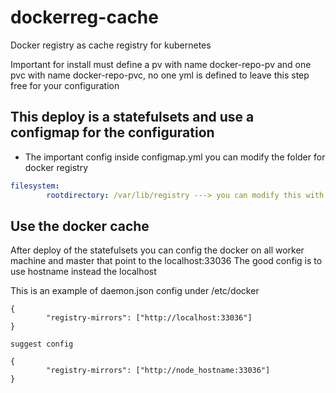 # dockerreg-cache
Docker registry as cache registry for kubernetes

Important for install must define a pv with name docker-repo-pv and one pvc with name docker-repo-pvc, no one yml is defined to leave this step free for your configuration

## This deploy is a statefulsets and use a configmap for the configuration 

* The important config
inside configmap.yml you can modify the folder for docker registry 

```yaml
filesystem:
        rootdirectory: /var/lib/registry ---> you can modify this with your best config, this is the folder location inside the container
```


## Use the docker cache 
After deploy of the statefulsets you can config the docker on all worker machine and master that point to the localhost:33036 
The good config is to use hostname instead the localhost

This is an example of daemon.json config under /etc/docker

```
{
        "registry-mirrors": ["http://localhost:33036"]
}

suggest config

{
        "registry-mirrors": ["http://node_hostname:33036"]
}


```